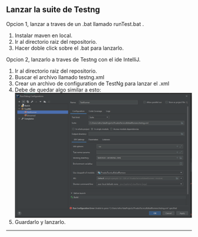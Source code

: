 ## Lanzar la suite de Testng

Opcion 1, lanzar a traves de un .bat llamado runTest.bat .

1. Instalar maven en local.
2. Ir al directorio raiz del repositorio.
3. Hacer doble click sobre el .bat para lanzarlo.

Opcion 2, lanzarlo a traves de Testng con el ide IntelliJ.

1. Ir al directorio raiz del repositorio.
2. Buscar el archivo llamado testng.xml
3. Crear un archivo de configuration de TestNg para lanzar el .xml
4. Debe de quedar algo similar a esto:
![picture](img/configurationTestNG.png)
5. Guardarlo y lanzarlo.


---
